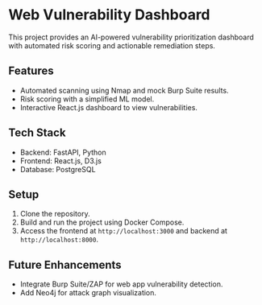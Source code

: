 # Web Vulnerability Dashboard

This project provides an AI-powered vulnerability prioritization dashboard with automated risk scoring and actionable remediation steps.

## Features
- Automated scanning using Nmap and mock Burp Suite results.
- Risk scoring with a simplified ML model.
- Interactive React.js dashboard to view vulnerabilities.

## Tech Stack
- Backend: FastAPI, Python
- Frontend: React.js, D3.js
- Database: PostgreSQL

## Setup
1. Clone the repository.
2. Build and run the project using Docker Compose.
3. Access the frontend at `http://localhost:3000` and backend at `http://localhost:8000`.

## Future Enhancements
- Integrate Burp Suite/ZAP for web app vulnerability detection.
- Add Neo4j for attack graph visualization.
